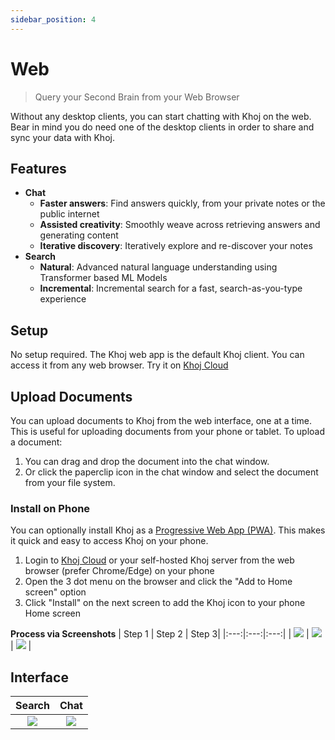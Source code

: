 ```yaml
---
sidebar_position: 4
---
```


# Web

> Query your Second Brain from your Web Browser

Without any desktop clients, you can start chatting with Khoj on the web. Bear in mind you do need one of the desktop clients in order to share and sync your data with Khoj.

## Features
- **Chat**
  - **Faster answers**: Find answers quickly, from your private notes or the public internet
  - **Assisted creativity**: Smoothly weave across retrieving answers and generating content
  - **Iterative discovery**: Iteratively explore and re-discover your notes
- **Search**
  - **Natural**: Advanced natural language understanding using Transformer based ML Models
  - **Incremental**: Incremental search for a fast, search-as-you-type experience

## Setup
No setup required. The Khoj web app is the default Khoj client. You can access it from any web browser. Try it on [Khoj Cloud](https://app.khoj.dev)

## Upload Documents
You can upload documents to Khoj from the web interface, one at a time. This is useful for uploading documents from your phone or tablet. To upload a document:
1. You can drag and drop the document into the chat window.
2. Or click the paperclip icon in the chat window and select the document from your file system.

### Install on Phone
You can optionally install Khoj as a [Progressive Web App (PWA)](https://web.dev/learn/pwa/installation). This makes it quick and easy to access Khoj on your phone.
1. Login to [Khoj Cloud](https://app.khoj.dev) or your self-hosted Khoj server from the web browser (prefer Chrome/Edge) on your phone
2. Open the 3 dot menu on the browser and click the "Add to Home screen" option
3. Click "Install" on the next screen to add the Khoj icon to your phone Home screen

**Process via Screenshots**
| Step 1 | Step 2 | Step 3|
|:---:|:---:|:---:|
| ![](/img/pwa_install_1.png) | ![](/img/pwa_install_2.png) | ![](/img/pwa_install_3.png) |

## Interface

| Search | Chat |
|:------:|:----:|
| ![](/img/khoj_search_on_web.png) | ![](/img/khoj_chat_on_web.png) |
